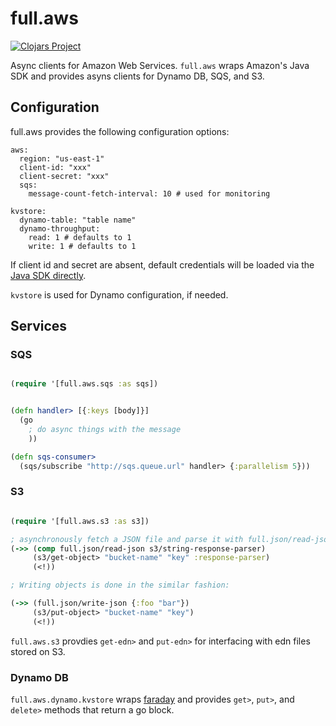 # full.aws

[![Clojars Project](https://img.shields.io/clojars/v/fullcontact/full.aws.svg)](https://clojars.org/fullcontact/full.aws)

Async clients for Amazon Web Services. `full.aws` wraps Amazon's Java SDK and
provides asyns clients for Dynamo DB, SQS, and S3.


## Configuration

full.aws provides the following configuration options:

```
aws:
  region: "us-east-1"
  client-id: "xxx"
  client-secret: "xxx"
  sqs:
    message-count-fetch-interval: 10 # used for monitoring

kvstore:
  dynamo-table: "table name"
  dynamo-throughput:
    read: 1 # defaults to 1
    write: 1 # defaults to 1
```

If client id and secret are absent, default credentials will be loaded via the
[Java SDK directly](http://docs.aws.amazon.com/AWSSdkDocsJava/latest/DeveloperGuide/credentials.html).

`kvstore` is used for Dynamo configuration, if needed.


## Services

### SQS

```clojure

(require '[full.aws.sqs :as sqs])


(defn handler> [{:keys [body]}]
  (go
    ; do async things with the message
    ))

(defn sqs-consumer>
  (sqs/subscribe "http://sqs.queue.url" handler> {:parallelism 5}))
```

### S3

```clojure

(require '[full.aws.s3 :as s3])

; asynchronously fetch a JSON file and parse it with full.json/read-json`
(->> (comp full.json/read-json s3/string-response-parser)
     (s3/get-object> "bucket-name" "key" :response-parser)
     (<!))

; Writing objects is done in the similar fashion:

(->> (full.json/write-json {:foo "bar"})
     (s3/put-object> "bucket-name" "key")
     (<!))
```

`full.aws.s3` provdies `get-edn>` and `put-edn>` for interfacing with edn
files stored on S3.


### Dynamo DB

`full.aws.dynamo.kvstore` wraps [faraday](https://github.com/ptaoussanis/faraday)
and provides `get>`, `put>`, and `delete>` methods that return a go block.
